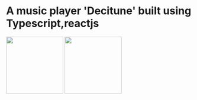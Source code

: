 # A music player 'Decitune' built using Typescript,reactjs
<img width="154" src="https://user-images.githubusercontent.com/118537239/203788374-086ec3a1-a9e6-49b9-85cb-acf3e75b9062.png">
<img width="154" src="https://user-images.githubusercontent.com/118537239/203788545-b32ef227-2550-4bb7-9321-9ef6347c507c.png">
